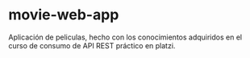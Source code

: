 # movie-web-app
Aplicación de peliculas, hecho con los conocimientos adquiridos en el curso de consumo de API REST práctico en platzi.
